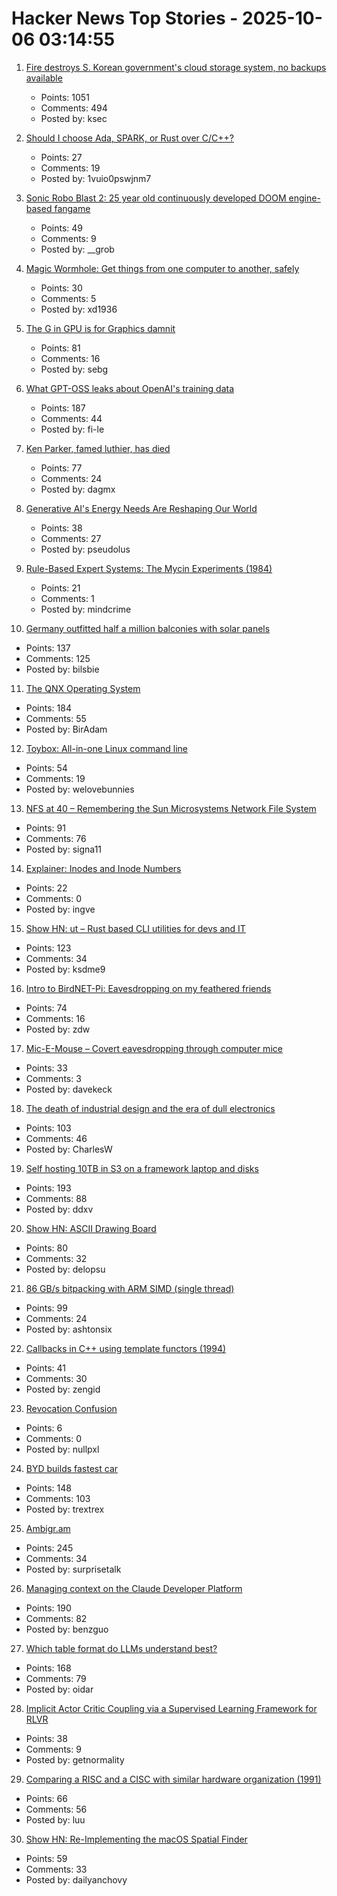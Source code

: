 # Hacker News Top Stories - 2025-10-06 03:14:55

1. [Fire destroys S. Korean government's cloud storage system, no backups available](https://koreajoongangdaily.joins.com/news/2025-10-01/national/socialAffairs/NIRS-fire-destroys-governments-cloud-storage-system-no-backups-available/2412936)
   - Points: 1051
   - Comments: 494
   - Posted by: ksec

2. [Should I choose Ada, SPARK, or Rust over C/C++?](https://blog.adacore.com/should-i-choose-ada-spark-or-rust-over-c-c)
   - Points: 27
   - Comments: 19
   - Posted by: 1vuio0pswjnm7

3. [Sonic Robo Blast 2: 25 year old continuously developed DOOM engine-based fangame](https://www.srb2.org/)
   - Points: 49
   - Comments: 9
   - Posted by: __grob

4. [Magic Wormhole: Get things from one computer to another, safely](https://magic-wormhole.readthedocs.io/en/latest/welcome.html)
   - Points: 30
   - Comments: 5
   - Posted by: xd1936

5. [The G in GPU is for Graphics damnit](https://ut21.github.io/blog/triton.html)
   - Points: 81
   - Comments: 16
   - Posted by: sebg

6. [What GPT-OSS leaks about OpenAI's training data](https://fi-le.net/oss/)
   - Points: 187
   - Comments: 44
   - Posted by: fi-le

7. [Ken Parker, famed luthier, has died](https://kenparkerarchtops.com)
   - Points: 77
   - Comments: 24
   - Posted by: dagmx

8. [Generative AI's Energy Needs Are Reshaping Our World](https://spectrum.ieee.org/ai-energy-use)
   - Points: 38
   - Comments: 27
   - Posted by: pseudolus

9. [Rule-Based Expert Systems: The Mycin Experiments (1984)](https://www.shortliffe.net/Buchanan-Shortliffe-1984/MYCIN%20Book.htm)
   - Points: 21
   - Comments: 1
   - Posted by: mindcrime

10. [Germany outfitted half a million balconies with solar panels](https://grist.org/buildings/how-germany-outfitted-half-a-million-balconies-with-solar-panels/)
   - Points: 137
   - Comments: 125
   - Posted by: bilsbie

11. [The QNX Operating System](https://www.abortretry.fail/p/the-qnx-operating-system)
   - Points: 184
   - Comments: 55
   - Posted by: BirAdam

12. [Toybox: All-in-one Linux command line](https://github.com/landley/toybox)
   - Points: 54
   - Comments: 19
   - Posted by: welovebunnies

13. [NFS at 40 – Remembering the Sun Microsystems Network File System](https://nfs40.online/)
   - Points: 91
   - Comments: 76
   - Posted by: signa11

14. [Explainer: Inodes and Inode Numbers](https://eclecticlight.co/2025/10/04/explainer-inodes-and-inode-numbers/)
   - Points: 22
   - Comments: 0
   - Posted by: ingve

15. [Show HN: ut – Rust based CLI utilities for devs and IT](https://github.com/ksdme/ut)
   - Points: 123
   - Comments: 34
   - Posted by: ksdme9

16. [Intro to BirdNET-Pi: Eavesdropping on my feathered friends](https://hannahilea.com/blog/birdnet-intro/)
   - Points: 74
   - Comments: 16
   - Posted by: zdw

17. [Mic-E-Mouse – Covert eavesdropping through computer mice](https://sites.google.com/view/mic-e-mouse)
   - Points: 33
   - Comments: 3
   - Posted by: davekeck

18. [The death of industrial design and the era of dull electronics](https://hackaday.com/2025/07/23/the-death-of-industrial-design-and-the-era-of-dull-electronics/)
   - Points: 103
   - Comments: 46
   - Posted by: CharlesW

19. [Self hosting 10TB in S3 on a framework laptop and disks](https://jamesoclaire.com/2025/10/05/self-hosting-10tb-in-s3-on-a-framework-laptop-disks/)
   - Points: 193
   - Comments: 88
   - Posted by: ddxv

20. [Show HN: ASCII Drawing Board](https://www.delopsu.com/draw.html)
   - Points: 80
   - Comments: 32
   - Posted by: delopsu

21. [86 GB/s bitpacking with ARM SIMD (single thread)](https://github.com/ashtonsix/perf-portfolio/tree/main/bytepack)
   - Points: 99
   - Comments: 24
   - Posted by: ashtonsix

22. [Callbacks in C++ using template functors (1994)](http://www.tutok.sk/fastgl/callback.html)
   - Points: 41
   - Comments: 30
   - Posted by: zengid

23. [Revocation Confusion](https://nullpxl.com/post/revocation-confusion/)
   - Points: 6
   - Comments: 0
   - Posted by: nullpxl

24. [BYD builds fastest car](https://www.autotrader.co.uk/content/news/byd-builds-world-s-fastest-car)
   - Points: 148
   - Comments: 103
   - Posted by: trextrex

25. [Ambigr.am](https://ambigr.am/hall-of-fame)
   - Points: 245
   - Comments: 34
   - Posted by: surprisetalk

26. [Managing context on the Claude Developer Platform](https://www.anthropic.com/news/context-management)
   - Points: 190
   - Comments: 82
   - Posted by: benzguo

27. [Which table format do LLMs understand best?](https://www.improvingagents.com/blog/best-input-data-format-for-llms)
   - Points: 168
   - Comments: 79
   - Posted by: oidar

28. [Implicit Actor Critic Coupling via a Supervised Learning Framework for RLVR](https://arxiv.org/abs/2509.02522)
   - Points: 38
   - Comments: 9
   - Posted by: getnormality

29. [Comparing a RISC and a CISC with similar hardware organization (1991)](https://dl.acm.org/doi/pdf/10.1145/106972.107003)
   - Points: 66
   - Comments: 56
   - Posted by: luu

30. [Show HN: Re-Implementing the macOS Spatial Finder](https://github.com/everydayanchovies/SpatialFinder)
   - Points: 59
   - Comments: 33
   - Posted by: dailyanchovy

